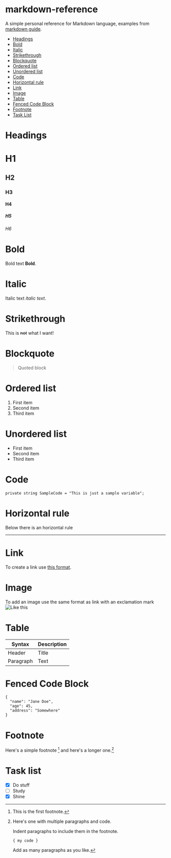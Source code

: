 # markdown-reference

A simple personal reference for Markdown language, examples from [markdown guide](https://www.markdownguide.org/cheat-sheet/).

- [Headings](#headings)
- [Bold](#bold)
- [Italic](#italic)
- [Strikethrough](#strikethrough)
- [Blockquote](#blockquote)
- [Ordered list](#ordered-list)
- [Unordered list](#unordered-list)
- [Code](#code)
- [Horizontal rule](#horizontal-rule)
- [Link](#link)
- [Image](#image)
- [Table](#table)
- [Fenced Code Block](#fenced-code-block)
- [Footnote](#footnote)
- [Task List](#task-list)


# Headings

# H1
## H2
### H3
#### H4
##### H5
###### H6

# Bold

Bold text **Bold**.

# Italic

Italic text _italic text_.

# Strikethrough

This is ~~not~~ what I want!

# Blockquote

> Quoted block

# Ordered list

1. First item
2. Second item
3. Third item

# Unordered list

- First item
- Second item
- Third item

# Code

`private string SampleCode = "This is just a sample variable";`

# Horizontal rule

Below there is an horizontal rule

---

# Link

To create a link use [this format](https://www.example.com).

# Image

To add an image use the same format as link with an exclamation mark ![Like this](https://images.unsplash.com/photo-1664444121089-42ed1eacba38?ixlib=rb-4.0.3&ixid=MnwxMjA3fDB8MHxwaG90by1wYWdlfHx8fGVufDB8fHx8&auto=format&fit=crop&w=2940&q=80)

# Table

| Syntax | Description |
| ----------- | ----------- |
| Header | Title |
| Paragraph | Text |

# Fenced Code Block

```
{
  "name": "Jane Doe",
  "age": 45,
  "address": "Somewhere"
}
```

# Footnote

Here's a simple footnote [^1] and here's a longer one.[^bignote]

[^1]: This is the first footnote.

[^bignote]: Here's one with multiple paragraphs and code.

    Indent paragraphs to include them in the footnote.

    `{ my code }`

    Add as many paragraphs as you like.


# Task list

- [x] Do stuff
- [ ] Study
- [x] Shine
